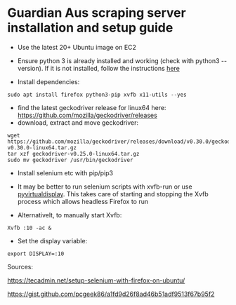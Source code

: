 # Guardian Aus scraping server installation and setup guide

- Use the latest 20+ Ubuntu image on EC2
- Ensure python 3 is already installed and working (check with python3 -- version). If it is not installed, follow the instructions [here](https://docs.python-guide.org/starting/install3/linux/)

- Install dependencies:

```
sudo apt install firefox python3-pip xvfb x11-utils --yes
```
- find the latest geckodriver release for linux64 here: https://github.com/mozilla/geckodriver/releases
- download, extract and move geckodriver: 

```
wget https://github.com/mozilla/geckodriver/releases/download/v0.30.0/geckodriver-v0.30.0-linux64.tar.gz
tar xzf geckodriver-v0.25.0-linux64.tar.gz
sudo mv geckodriver /usr/bin/geckodriver 
```

- Install selenium etc with pip/pip3


- It may be better to run selenium scripts with xvfb-run or use [pyvirtualdisplay](https://github.com/ponty/pyvirtualdisplay/tree/3.0). This takes care of starting and stopping the Xvfb process which allows headless Firefox to run

- Alternativelt, to manually start Xvfb:

```
Xvfb :10 -ac &
```

- Set the display variable:

```
export DISPLAY=:10
```


Sources:

https://tecadmin.net/setup-selenium-with-firefox-on-ubuntu/

https://gist.github.com/pcgeek86/a1fd9d26f8ad46b51adf9513f67b95f2
